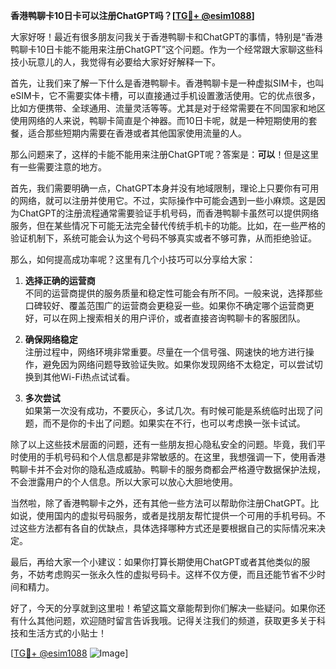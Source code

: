 **香港鸭聊卡10日卡可以注册ChatGPT吗？[[TG💪+ @esim1088](https://t.me/s/esim1088)]**

大家好呀！最近有很多朋友问我关于香港鸭聊卡和ChatGPT的事情，特别是“香港鸭聊卡10日卡能不能用来注册ChatGPT”这个问题。作为一个经常跟大家聊这些科技小玩意儿的人，我觉得有必要给大家好好解释一下。

首先，让我们来了解一下什么是香港鸭聊卡。香港鸭聊卡是一种虚拟SIM卡，也叫eSIM卡，它不需要实体卡槽，可以直接通过手机设置激活使用。它的优点很多，比如方便携带、全球通用、流量灵活等等。尤其是对于经常需要在不同国家和地区使用网络的人来说，鸭聊卡简直是个神器。而10日卡呢，就是一种短期使用的套餐，适合那些短期内需要在香港或者其他国家使用流量的人。

那么问题来了，这样的卡能不能用来注册ChatGPT呢？答案是：**可以**！但是这里有一些需要注意的地方。

首先，我们需要明确一点，ChatGPT本身并没有地域限制，理论上只要你有可用的网络，就可以注册并使用它。不过，实际操作中可能会遇到一些小麻烦。这是因为ChatGPT的注册流程通常需要验证手机号码，而香港鸭聊卡虽然可以提供网络服务，但在某些情况下可能无法完全替代传统手机卡的功能。比如，在一些严格的验证机制下，系统可能会认为这个号码不够真实或者不够可靠，从而拒绝验证。

那么，如何提高成功率呢？这里有几个小技巧可以分享给大家：

1. **选择正确的运营商**  
   不同的运营商提供的服务质量和稳定性可能会有所不同。一般来说，选择那些口碑较好、覆盖范围广的运营商会更稳妥一些。如果你不确定哪个运营商更好，可以在网上搜索相关的用户评价，或者直接咨询鸭聊卡的客服团队。

2. **确保网络稳定**  
   注册过程中，网络环境非常重要。尽量在一个信号强、网速快的地方进行操作，避免因为网络问题导致验证失败。如果你发现网络不太稳定，可以尝试切换到其他Wi-Fi热点试试看。

3. **多次尝试**  
   如果第一次没有成功，不要灰心，多试几次。有时候可能是系统临时出现了问题，而不是你的卡出了问题。如果实在不行，也可以考虑换一张卡试试。

除了以上这些技术层面的问题，还有一些朋友担心隐私安全的问题。毕竟，我们平时使用的手机号码和个人信息都是非常敏感的。在这里，我想强调一下，使用香港鸭聊卡并不会对你的隐私造成威胁。鸭聊卡的服务商都会严格遵守数据保护法规，不会泄露用户的个人信息。所以大家可以放心大胆地使用。

当然啦，除了香港鸭聊卡之外，还有其他一些方法可以帮助你注册ChatGPT。比如说，使用国内的虚拟号码服务，或者是找朋友帮忙提供一个可用的手机号码。不过这些方法都有各自的优缺点，具体选择哪种方式还是要根据自己的实际情况来决定。

最后，再给大家一个小建议：如果你打算长期使用ChatGPT或者其他类似的服务，不妨考虑购买一张永久性的虚拟号码卡。这样不仅方便，而且还能节省不少时间和精力。

好了，今天的分享就到这里啦！希望这篇文章能帮到你们解决一些疑问。如果你还有什么其他问题，欢迎随时留言告诉我哦。记得关注我们的频道，获取更多关于科技和生活方式的小贴士！

[[TG💪+ @esim1088](https://t.me/s/esim1088) ![Image](https://i.postimg.cc/4NQfJmqS/Snipaste-2025-05-13-00-14-12.png)]
